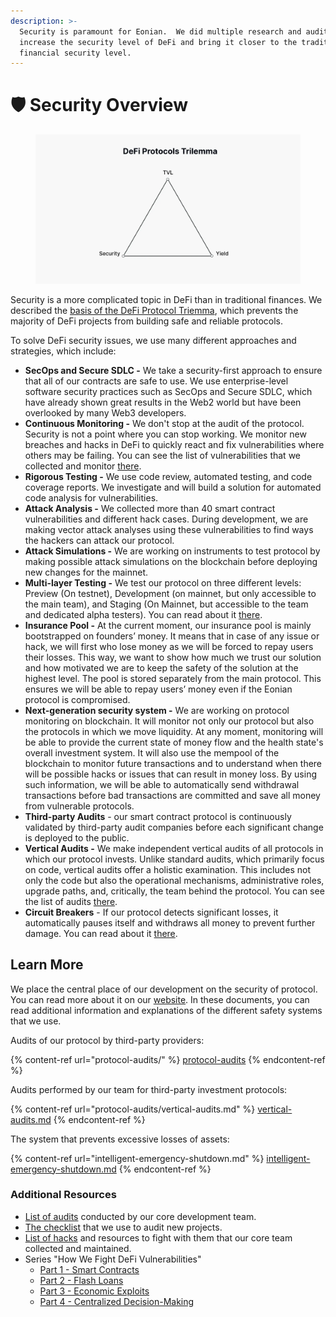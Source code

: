 ```yaml
---
description: >-
  Security is paramount for Eonian.  We did multiple research and audits to
  increase the security level of DeFi and bring it closer to the traditional
  financial security level.
---
```


# 🛡️ Security Overview

<div data-full-width="true">

<figure><img src="../.gitbook/assets/image (17).png" alt=""><figcaption></figcaption></figure>

</div>

Security is a more complicated topic in DeFi than in traditional finances. We described the [basis of the DeFi Protocol Triemma](https://blog.eonian.finance/how-defi-works-understanding-protocols-trilemma-a1bb985ff5a3), which prevents the majority of DeFi projects from building safe and reliable protocols.

To solve DeFi security issues, we use many different approaches and strategies, which include:

* **SecOps and Secure SDLC -** We take a security-first approach to ensure that all of our contracts are safe to use. We use enterprise-level software security practices such as SecOps and Secure SDLC, which have already shown great results in the Web2 world but have been overlooked by many Web3 developers.
* **Continuous Monitoring -** We don't stop at the audit of the protocol. Security is not a point where you can stop working. We monitor new breaches and hacks in DeFi to quickly react and fix vulnerabilities where others may be failing. You can see the list of vulnerabilities that we collected and monitor [there](https://leovs09.notion.site/DeFi-Hacks-and-Vulnerabilities-a53964267ca14f87af2a3cc0e40130f8?pvs=74).
* **Rigorous Testing -** We use code review, automated testing, and code coverage reports. We investigate and will build a solution for automated code analysis for vulnerabilities.
* **Attack Analysis -** We collected more than 40 smart contract vulnerabilities and different hack cases. During development, we are making vector attack analyses using these vulnerabilities to find ways the hackers can attack our protocol.
* **Attack Simulations -** We are working on instruments to test protocol by making possible attack simulations on the blockchain before deploying new changes for the mainnet.
* **Multi-layer Testing -** We test our protocol on three different levels: Preview (On testnet), Development (on mainnet, but only accessible to the main team), and Staging (On Mainnet, but accessible to the team and dedicated alpha testers). You can read about it [there](https://github.com/eonian-core/farm/blob/main/docs/protocol-updates-workflow.md).
* **Insurance Pool -** At the current moment, our insurance pool is mainly bootstrapped on founders’ money. It means that in case of any issue or hack, we will first who lose money as we will be forced to repay users their losses. This way, we want to show how much we trust our solution and how motivated we are to keep the safety of the solution at the highest level. The pool is stored separately from the main protocol. This ensures we will be able to repay users’ money even if the Eonian protocol is compromised.
* **Next-generation security system -** We are working on protocol monitoring on blockchain. It will monitor not only our protocol but also the protocols in which we move liquidity. At any moment, monitoring will be able to provide the current state of money flow and the health state's overall investment system. It will also use the mempool of the blockchain to monitor future transactions and to understand when there will be possible hacks or issues that can result in money loss. By using such information, we will be able to automatically send withdrawal transactions before bad transactions are committed and save all money from vulnerable protocols.
* **Third-party Audits** - our smart contract protocol is continuously validated by third-party audit companies before each significant change is deployed to the public.
* **Vertical Audits -** We make independent vertical audits of all protocols in which our protocol invests. Unlike standard audits, which primarily focus on code, vertical audits offer a holistic examination. This includes not only the code but also the operational mechanisms, administrative roles, upgrade paths, and, critically, the team behind the protocol. You can see the list of audits [there](https://www.notion.so/7eb42e1464f84a62bd33353ccf483707?pvs=21).
* **Circuit Breakers** - If our protocol detects significant losses, it automatically pauses itself and withdraws all money to prevent further damage. You can read about it [there](https://www.notion.so/Intelligent-Emergency-Shutdown-Mode-9a00c3924ff2460fbb3b08cc63750c7c?pvs=21).

## Learn More

We place the central place of our development on the security of protocol. You can read more about it on our [website](https://eonian.finance/security). In these documents, you can read additional information and explanations of the different safety systems that we use.

Audits of our protocol by third-party providers:

{% content-ref url="protocol-audits/" %}
[protocol-audits](protocol-audits/)
{% endcontent-ref %}

&#x20;Audits performed by our team for third-party investment protocols:

{% content-ref url="protocol-audits/vertical-audits.md" %}
[vertical-audits.md](protocol-audits/vertical-audits.md)
{% endcontent-ref %}

The system that prevents excessive losses of assets:

{% content-ref url="intelligent-emergency-shutdown.md" %}
[intelligent-emergency-shutdown.md](intelligent-emergency-shutdown.md)
{% endcontent-ref %}

### Additional Resources

* [List of audits](https://leovs09.notion.site/Protocols-Audits-6bfdf8b29fb245b2be8db5c24726e795?pvs=4) conducted by our core development team.
* [The checklist](https://leovs09.notion.site/Crypto-Project-Audit-Checklist-e24414dcd1c94b5f818343d46f25013d?pvs=4) that we use to audit new projects.
* [List of hacks](https://www.notion.so/leovs09/DeFi-Hacks-and-Vulnerabilities-a53964267ca14f87af2a3cc0e40130f8) and resources to fight with them that our core team collected and maintained.
* Series "How We Fight DeFi Vulnerabilities"
  * [Part 1 - Smart Contracts](https://blog.eonian.finance/how-we-fight-defi-vulnerabilities-part-1-smart-contracts-b198e33db9ad)
  * [Part 2 - Flash Loans](https://blog.eonian.finance/how-we-fight-defi-vulnerabilities-part-2-flash-loan-2b9765aaaf76?source=collection\_home---2------5-----------------------)
  * [Part 3 - Economic Exploits](https://blog.eonian.finance/how-we-fight-defi-vulnerabilities-part-3-economic-exploits-2547f936b8e8?source=collection\_home---2------4-----------------------)
  * [Part 4 - Centralized Decision-Making](https://blog.eonian.finance/how-we-fight-defi-vulnerabilities-part-4-centralized-decision-making-accf8e5e5b1c?source=collection\_home---2------2-----------------------)
